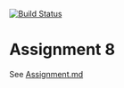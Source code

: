 [![Build Status](https://dev.azure.com/dsergio/CSCD379-2020-Winter/_apis/build/status/dsergio.EWU-CSCD379-2020-Winter?branchName=Assignment8)](https://dev.azure.com/dsergio/CSCD379-2020-Winter/_build/latest?definitionId=1&branchName=Assignment8)

# Assignment 8


See [Assignment.md](Assignment.md)
